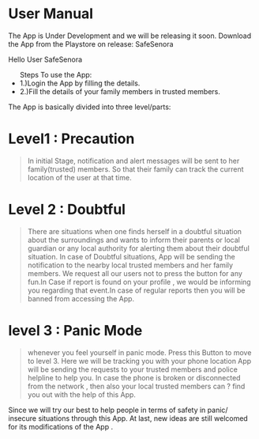 # User Manual

The App is Under Development and we will be releasing it soon.
Download the App from the Playstore on release: SafeSenora

Hello User SafeSenora 
<ul>Steps To use the App:
<li>1.)Login the App by filling the details.</li>
<li>2.)Fill the details of your family members in trusted members.</li>
</ul>

The App is basically divided into three level/parts:

# Level1 : Precaution
>In initial Stage, notification and alert messages will be sent to her family(trusted) members.
So that their family can track the current location of the user at that time.


# Level 2 : Doubtful
>There are situations when one finds herself in a doubtful situation about the surroundings and wants to inform their parents or local guardian or any local authority for alerting them about their doubtful situation.
In case of Doubtful situations, App will be sending the notification to the nearby local trusted members and her family members.
We request all our users not to press the button for any fun.In Case if report is found on your profile , we would be informing you regarding that event.In case of regular reports then you will be banned from accessing the App.



# level 3 : Panic Mode
>whenever you feel yourself in panic mode. Press this Button to move to level 3.
Here we will be tracking you with your phone location
App will be sending the requests to your trusted members and police helpline to help you. In case the phone is broken or disconnected from the network , then also your local trusted members can ? find you out with the help of this App.


Since we will try our best to help people in terms of safety in panic/ insecure situations through this App.
At last, new ideas are still welcomed for its modifications of the App .


